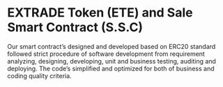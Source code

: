 <h1>EXTRADE Token (ETE) and Sale Smart Contract (S.S.C)</h1>

Our smart contract’s designed and developed based on ERC20 standard followed strict procedure of software development from requirement analyzing, designing, developing, unit and business testing, auditing and deploying. The code’s simplified and optimized for both of business and coding quality criteria.

